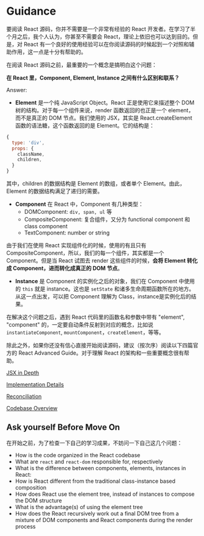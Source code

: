 # Guidance

要阅读 React 源码，你并不需要是一个非常有经验的 React 开发者。在学习了半个月之后，我个人认为，你甚至不需要会 React，理论上依旧也可以达到目的。但是，对 React 有一个良好的使用经验可以在你阅读源码的时候起到一个对照和辅助作用，这一点是十分有帮助的。

在阅读 React 源码之前，最重要的一个概念是搞明白这个问题：

**在 React 里，Component, Element, Instance 之间有什么区别和联系？**

Answer:

- **Element** 是一个纯 JavaScript Object。React 正是使用它来描述整个 DOM 树的结构。对于每一个组件来说，render 函数返回的也正是一个 element，而不是真正的 DOM 节点。我们使用的 JSX，其实是 React.createElement 函数的语法糖，这个函数返回的是 Element。它的结构是：

```js
{
  type: 'div',
  props: {
    className,
    children,
  }
}
```

其中，children 的数据结构是 Element 的数组，或者单个 Element。由此，Element 的数据结构满足了递归的需要。

- **Component** 在 React 中，Component 有几种类型：
  - DOMComponent: `div, span, ul` 等
  - CompositeComponent: 复合组件，又分为 functional component 和 class component
  - TextComponent: number or string

由于我们在使用 React 实现组件化的时候，使用的有且只有 CompositeComponent，所以，我们的每一个组件，其实都是一个 Component。但是当 React 试图去 render 这些组件的时候，**会将 Element 转化成 Component，进而转化成真正的 DOM 节点**。

- **Instance** 是 Component 的实例化之后的对象，我们在 Component 中使用的 `this` 就是 instance。这也是 `setState` 和诸多生命周期函数所在的地方。从这一点出发，可以把 Component 理解为 Class，instance是实例化后的结果。

在解决这个问题之后，遇到 React 代码里的函数名和参数中带有 "element", "component" 的，一定要自动条件反射到对应的概念，比如说 `instantiateComponent`, `mountComponent`，`createElement`，等等。

除此之外，如果你还没有信心直接开始阅读源码，建议（按次序）阅读以下四篇官方的 React Advanced Guide。对于理解 React 的架构和一些重要概念很有帮助。

[JSX in Depth](https://reactjs.org/docs/jsx-in-depth.html)

[Implementation Details](https://reactjs.org/docs/implementation-notes.html)

[Reconciliation](https://reactjs.org/docs/reconciliation.html)

[Codebase Overview](https://reactjs.org/docs/codebase-overview.html)

## Ask yourself Before Move On

在开始之前，为了检查一下自己的学习成果，不妨问一下自己这几个问题：

- How is the code organized in the React codebase
- What are `react` and `react-dom` responsible for, respectively
- What is the difference between components, elements, instances in React:
- How is React different from the traditional class-instance based composition
- How does React use the element tree, instead of instances to compose the DOM structure
- What is the advantage(s) of using the element tree
- How does the React recursively work out a final DOM tree from a mixture of DOM components and React components during the render process